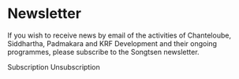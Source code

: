 #  Newsletter 

If you wish to receive news by email of the activities of Chanteloube, Siddhartha, Padmakara and KRF Development and their ongoing programmes, please subscribe to the Songtsen newsletter. 

  
Subscription  Unsubscription    
  
  

